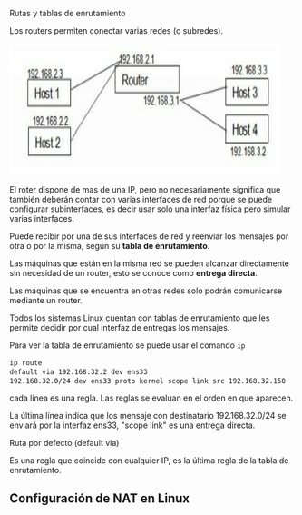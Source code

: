 Rutas y tablas de enrutamiento

Los routers permiten conectar varias redes (o subredes).

![diagrama basico de enrutamiento](images/diagrama-router-basic.png)

El roter dispone de mas de una IP, pero no necesariamente significa que también deberán contar con varias interfaces de red porque se puede configurar subinterfaces, es decir usar solo una interfaz física pero simular varias interfaces.

Puede recibir por una de sus interfaces de red y reenviar los mensajes por otra o por la misma, según su **tabla de enrutamiento**.

Las máquinas que están en la misma red se pueden alcanzar directamente sin necesidad de un router, esto se conoce como **entrega directa**.

Las máquinas que se encuentra en otras redes solo podrán comunicarse mediante un router.

Todos los sistemas Linux cuentan con tablas de enrutamiento que les permite decidir por cual interfaz de entregas los mensajes.

Para ver la tabla de enrutamiento se puede usar el comando `ip`

```
ip route
default via 192.168.32.2 dev ens33 
192.168.32.0/24 dev ens33 proto kernel scope link src 192.168.32.150 
```

cada línea es una regla. Las reglas se evaluan en el orden en que aparecen. 

La última línea indica que los mensaje con destinatario 192.168.32.0/24 se enviará por la interfaz ens33, "scope link" es una entrega directa.

Ruta por defecto (default via)

Es una regla que coincide con cualquier IP, es la última regla de la tabla de enrutamiento.







## Configuración de NAT en Linux

<!--ESTO LO TENGO SOLO EN DIAPOSITIVAS EN EL DRIVE-->
